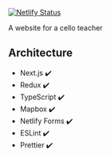 [![Netlify Status](https://api.netlify.com/api/v1/badges/997302d3-b8aa-4e14-ad02-31cce307c79d/deploy-status)](https://app.netlify.com/sites/angry-swartz-cf2a0b/deploys)

A website for a cello teacher

## Architecture

- Next.js ✔️
- Redux ✔️
- TypeScript ✔️
- Mapbox ✔️
- Netlify Forms ✔️
- ESLint ✔️
- Prettier ✔️
